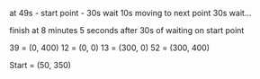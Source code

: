 at 49s - start point - 30s wait
10s moving to next point
30s wait...

finish at 8 minutes 5 seconds after 30s of waiting on start point

39 = (0, 400)
12 = (0, 0)
13 = (300, 0)
52 = (300, 400)

Start = (50, 350)
